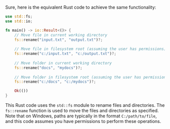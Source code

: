  Sure, here is the equivalent Rust code to achieve the same functionality:

```rust
use std::fs;
use std::io;

fn main() -> io::Result<()> {
    // Move file in current working directory
    fs::rename("input.txt", "output.txt")?;
    
    // Move file in filesystem root (assuming the user has permissions)
    fs::rename("c:/input.txt", "c:/output.txt")?;
    
    // Move folder in current working directory
    fs::rename("docs", "mydocs")?;
    
    // Move folder in filesystem root (assuming the user has permissions)
    fs::rename("c:/docs", "c:/mydocs")?;

    Ok(())
}
```

This Rust code uses the `std::fs` module to rename files and directories. The `fs::rename` function is used to move the files and directories as specified. Note that on Windows, paths are typically in the format `C:/path/to/file`, and this code assumes you have permissions to perform these operations.

